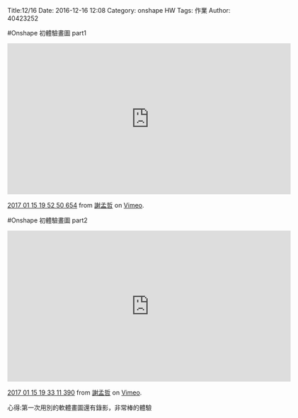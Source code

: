 Title:12/16 
Date: 2016-12-16 12:08
Category: onshape HW
Tags: 作業
Author: 40423252




<!-- PELICAN_END_SUMMARY -->

#Onshape 初體驗畫圖 part1
<iframe src="https://player.vimeo.com/video/199532172" width="640" height="341" frameborder="0" webkitallowfullscreen mozallowfullscreen allowfullscreen></iframe>
<p><a href="https://vimeo.com/199532172">2017 01 15 19 52 50 654</a> from <a href="https://vimeo.com/user61557003">謝孟哲</a> on <a href="https://vimeo.com">Vimeo</a>.</p>

#Onshape 初體驗畫圖 part2
<iframe src="https://player.vimeo.com/video/199531878" width="640" height="341" frameborder="0" webkitallowfullscreen mozallowfullscreen allowfullscreen></iframe>
<p><a href="https://vimeo.com/199531878">2017 01 15 19 33 11 390</a> from <a href="https://vimeo.com/user61557003">謝孟哲</a> on <a href="https://vimeo.com">Vimeo</a>.</p>

心得:第一次用別的軟體畫圖還有錄影，非常棒的體驗

